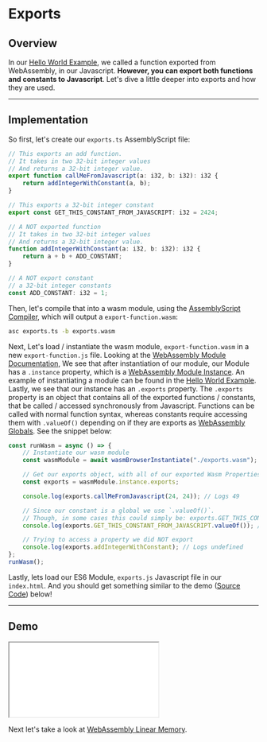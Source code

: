 # Exports

## Overview

In our [Hello World Example](/example-redirect?exampleName=hello-world), we called a function exported from WebAssembly, in our Javascript. **However, you can export both functions and constants to Javascript**. Let's dive a little deeper into exports and how they are used.

---

## Implementation

So first, let's create our `exports.ts` AssemblyScript file:

```typescript
// This exports an add function.
// It takes in two 32-bit integer values
// And returns a 32-bit integer value.
export function callMeFromJavascript(a: i32, b: i32): i32 {
    return addIntegerWithConstant(a, b);
}

// This exports a 32-bit integer constant
export const GET_THIS_CONSTANT_FROM_JAVASCRIPT: i32 = 2424;

// A NOT exported function
// It takes in two 32-bit integer values
// And returns a 32-bit integer value.
function addIntegerWithConstant(a: i32, b: i32): i32 {
    return a + b + ADD_CONSTANT;
}

// A NOT export constant
// a 32-bit integer constants
const ADD_CONSTANT: i32 = 1;
```

Then, let's compile that into a wasm module, using the [AssemblyScript Compiler](https://docs.assemblyscript.org/details/compiler), which will output a `export-function.wasm`:

```bash
asc exports.ts -b exports.wasm
```

Next, Let's load / instantiate the wasm module, `export-function.wasm` in a new `export-function.js` file. Looking at the [WebAssembly Module Documentation](https://developer.mozilla.org/en-US/docs/Web/JavaScript/Reference/Global_objects/WebAssembly/Module), We see that after instantiation of our module, our Module has a `.instance` property, which is a [WebAssembly Module Instance](https://developer.mozilla.org/en-US/docs/Web/JavaScript/Reference/Global_objects/WebAssembly/Instance). An example of instantiating a module can be found in the [Hello World Example](/example-redirect?exampleName=hello-world). Lastly, we see that our instance has an `.exports` property. The `.exports` property is an object that contains all of the exported functions / constants, that be called / accessed synchronously from Javascript. Functions can be called with normal function syntax, whereas constants require accessing them with `.valueOf()` depending on if they are exports as [WebAssembly Globals](https://developer.mozilla.org/en-US/docs/Web/JavaScript/Reference/Global_Objects/WebAssembly/Global). See the snippet below:

```javascript
const runWasm = async () => {
    // Instantiate our wasm module
    const wasmModule = await wasmBrowserInstantiate("./exports.wasm");

    // Get our exports object, with all of our exported Wasm Properties
    const exports = wasmModule.instance.exports;

    console.log(exports.callMeFromJavascript(24, 24)); // Logs 49

    // Since our constant is a global we use `.valueOf()`.
    // Though, in some cases this could simply be: exports.GET_THIS_CONSTANT_FROM_JAVASCRIPT
    console.log(exports.GET_THIS_CONSTANT_FROM_JAVASCRIPT.valueOf()); // Logs 2424

    // Trying to access a property we did NOT export
    console.log(exports.addIntegerWithConstant); // Logs undefined
};
runWasm();
```

Lastly, lets load our ES6 Module, `exports.js` Javascript file in our `index.html`. And you should get something similar to the demo ([Source Code](/source-redirect?path=examples/exports/demo/assemblyscript)) below!

---

## Demo

<iframe title="AssemblyScript Demo" src="/demo-redirect?example-name=exports"></iframe>

Next let's take a look at [WebAssembly Linear Memory](/example-redirect?exampleName=webassembly-linear-memory).
